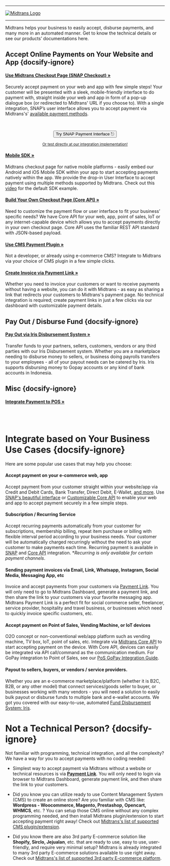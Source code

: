 <hr>

[![Midtrans Logo](/asset/image/main/midtrans-logo.svg ':size=220')](https://midtrans.com)<hr>

Midtrans helps your business to easily accept, disburse payments, and many more in an automated manner. Get to know the technical details or see our products’ documentations here.

<!-- TODO: add more image for each product so it doesn't look to plain? -->
## Accept Online Payments on Your Website and App {docsify-ignore}

<div class="my-card">

#### [Use Midtrans Checkout Page (SNAP Checkout) &#187;](/en/snap/overview.md#overview)
Securely accept payment on your web and app with few simple steps! Your customer will be presented with a sleek, mobile-friendly interface to do payment with, straight inside your web and app in form of a pop-up dialogue box (or redirected to Midtrans' URL if you choose to). With a single integration, SNAP’s user interface allows you to accept payment via Midtrans's' [available payment methods](https://midtrans.com/payments).

<br> <!-- TODO: use better CORS proxy, cors-anywhere is limited per referrer domain  -->
<p style="text-align: center;">
  <button onclick="
  event.target.innerText = `Processing...`;
  fetch(`https://cors-anywhere.herokuapp.com/https://midtrans.com/api/request_snap_token`)
    .then(res=>res.json())
    .then(res=>{
      let snapToken = res.token;
      snap.pay(snapToken,{
        onSuccess: function(res){ console.log('Snap result:',res) },
        onPending: function(res){ console.log('Snap result:',res) },
        onError: function(res){ console.log('Snap result:',res) },
      });
    })
    .catch( e=>{ console.error(e); window.open('https://demo.midtrans.com', '_blank'); } )
    .finally( e=>{ event.target.innerText = `Pay with Snap &#9099;` })
  " class="my-btn">Try SNAP Payment Interface &#9099;</button>
</p>
<div style="text-align: center;">

<sup>[Or test directly at our integration implementation!](/en/snap/interactive-demo.md)</sup>
</div>
</div>

<div class="my-card">

#### [Mobile SDK &#187;](https://mobile-docs.midtrans.com)
Midtrans checkout page for native mobile platforms - easily embed our Android and iOS Mobile SDK within your app to start accepting payments natively within the app. We provide the drop-in User Interface to accept payment using multiple methods supported by Midtrans. Check out this [video](https://www.youtube.com/watch?v=EefsTMXCscg) for the default SDK example.
</div>

<div class="my-card">

#### [Build Your Own Checkout Page (Core API) &#187;](/en/core-api/overview.md)
Need to customize the payment flow or user interface to fit your business’ specific needs? We have Core API for your web, app, point of sales, IoT or any internet-capable device which allows you to accept payments directly in your own checkout page. Core API uses the familiar REST API standard with JSON-based payload.
</div>

<div class="my-card">

#### [Use CMS Payment Plugin &#187;](/en/snap/with-plugins.md)
Not a developer, or already using e-commerce CMS? Integrate to Midtrans via your choice of CMS plugin in a few simple clicks. 
</div>

<div class="my-card">

#### [Create Invoice via Payment Link &#187;](/en/payment-link/overview.md)
Whether you need to invoice your customers or want to receive payments without having a website, you can do it with Midtrans - as easy as sharing a link that redirects your customers to Midtrans's payment page. No technical integration is required; create payment links in just a few clicks via our dashboard with customizable payment details.
</div>

## Pay Out / Disburse Fund {docsify-ignore}

<div class="my-card">

#### [Pay Out via Iris Disbursement System &#187;](https://iris-docs.midtrans.com/)

Transfer funds to your partners, sellers, customers, vendors or any third parties with our Iris Disbursement system. Whether you are a marketplace needing to disburse money to sellers, or business doing payrolls transfers to your employees - all of your payout needs can be catered by Iris. Iris supports disbursing money to Gopay accounts or any kind of bank accounts in Indonesia.
</div>

## Misc {docsify-ignore}

<!-- TODO: write this page -->
<div class="my-card">

<!-- #### [Integrate Payment to POS &#187;](/en/pos/overview.md) -->
#### [Integrate Payment to POS &#187;](#accept-payment-on-point-of-sales-vending-machine-iot-devices-etc)
</div>

<br> <br>


# Integrate based on Your Business Use Cases {docsify-ignore}

Here are some popular use cases that may help you choose:

#### Accept payment on your e-commerce web, app

Accept payment from your customer straight within your website/app via Credit and Debit Cards, Bank Transfer, Direct Debit, E-Wallet, [and more](https://midtrans.com/payments). Use [SNAP's beautiful interface](/en/snap/overview.md) or [Customizable Core API](/en/core-api/overview.md) to enable your web and app to accept payment securely in a few simple steps.

#### Subscription / Recurring Service

Accept recurring payments automatically from your customer for subscriptions, membership billing, repeat item purchase or billing with flexible interval period according to your business needs. Your customer will be automatically charged recurringly without the need to ask your customer to make payments each time. Recurring payment is available in [SNAP](/en/snap/advanced-feature.md#recurring-subscription-card-transaction) and [Core API](/en/core-api/advanced-features.md#recurringone-click-transaction) integration. \**Recurring is only available for certain payment channels*.

#### Sending payment invoices via Email, Link, Whatsapp, Instagram, Social Media, Messaging App, etc
<!-- <TODO: elaborate payment link or maybe also selly?> -->
Invoice and accept payments from your customers via [Payment Link](/en/payment-link/overview.md). You will only need to go to Midtrans Dashboard, generate a payment link, and then share the link to your customers via your favorite messaging app. Midtrans Payment Link is a perfect fit for social commerce seller, freelancer, service provider, hospitality and travel business, or businesses which need to quickly invoice specific customers, etc.

#### Accept payment on Point of Sales, Vending Machine, or IoT devices

O2O concept or non-conventional web/app platform such as vending machine, TV box, IoT, point of sales, etc. Integrate via [Midtrans Core API](/en/core-api/overview.md) to start accepting payment on the device. With Core API, devices can easily be integrated via API call/command as the communication medium. For GoPay integration to Point of Sales, see our [PoS GoPay Integration Guide](https://midtrans-advanced-faq.netlify.com/#/partner-gopay-pos).

#### Payout to sellers, buyers, or vendors / service providers.
<!-- <TODO: elaborate iris> -->
Whether you are an e-commerce marketplace/platform (whether it is B2C, B2B, or any other model) that connect services/goods seller to buyer, or businesses working with many vendors - you will need a solution to easily bulk payout or disburse funds to multiple bank and e-wallet accounts. We got you covered with our easy-to-use, automated [Fund Disbursement System: Iris](https://midtrans.com/iris).

<!-- < TODO:Add More Use Case> -->
<!-- Case Topup -->

# Not a Technical Person? {docsify-ignore}

<!-- <TODO: elaborate plugin, payment link, or snap plugin for non-dev reader> -->

Not familiar with programming, technical integration, and all the complexity? We have a way for you to accept payments with no coding needed:

- Simplest way to accept payment via Midtrans without a website or technical resources is via [**Payment Link**](/en/payment-link/overview.md). You will only need to login via browser to Midtrans Dashboard, generate payment link, and then share the link to your customers.

- Did you know you can utilize ready to use Content Management System (CMS) to create an online store? Are you familiar with CMS like: **Wordpress - Woocommerce, Magento, Prestashop, Opencart, WHMCS**, etc. ? You can setup those CMS online without any complex programming needed, and then install Midtrans plugin/extension to start accepting payment right away! Check out [Midtrans's list of supported CMS plugin/extension](/en/snap/with-plugins.md).

- Did you know there are also 3rd party E-commerce solution like **Shopify, Sirclo, Jejualan**, etc. that are ready to use, easy to use, user-friendly, and require very minimal setup? Midtrans is already integrated to many 3rd party E-commerce solutions available to use right away. Check out [Midtrans's list of supported 3rd party E-commerce platform](/en/snap/platform/overview.md).
